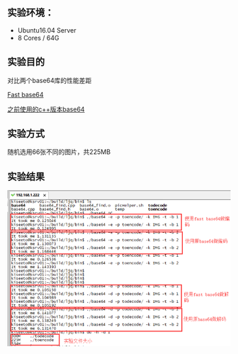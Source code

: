 ## 实验环境：
* Ubuntu16.04 Server
* 8 Cores / 64G

## 实验目的
对比两个base64库的性能差距

[Fast base64](https://github.com/ReneNyffenegger/cpp-base64)

[之前使用的c++版本base64](https://github.com/aklomp/base64)

## 实验方式
随机选用66张不同的图片，共225MB

## 实验结果

![](timeCostCompare.png)

